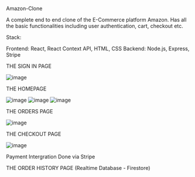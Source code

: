 Amazon-Clone

A complete end to end clone of the E-Commerce platform Amazon. Has all the
basic functionalities including user authentication, cart, checkout etc.

Stack: 

  Frontend: React, React Context API, HTML, CSS
  Backend: Node.js, Express, Stripe

THE SIGN IN PAGE

![image](https://user-images.githubusercontent.com/72697334/136286815-37828a31-51e2-47b8-ab6b-e171c2e19dd8.png)

THE HOMEPAGE

![image](https://user-images.githubusercontent.com/72697334/136286772-02f414d6-f91f-4ba9-b11a-72a9273594f7.png)
![image](https://user-images.githubusercontent.com/72697334/136286794-64a7a180-4e4a-4e29-adb3-ee2683b9e79c.png)
![image](https://user-images.githubusercontent.com/72697334/136286804-4bc6d4ce-91ba-44bb-a830-bc60c5fe1ab7.png)


THE ORDERS PAGE

![image](https://user-images.githubusercontent.com/72697334/136286876-1e4f858a-5c92-44e8-941e-8845ba96a49f.png)


THE CHECKOUT PAGE

![image](https://user-images.githubusercontent.com/72697334/136286897-adc68b84-c302-4a89-a563-4ec66e259092.png)

Payment Intergration Done via Stripe

THE ORDER HISTORY PAGE (Realtime Database - Firestore)
